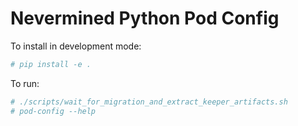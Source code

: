 # Nevermined Python Pod Config

To install in development mode:

```bash
# pip install -e .
```

To run:

```bash
# ./scripts/wait_for_migration_and_extract_keeper_artifacts.sh
# pod-config --help
```
